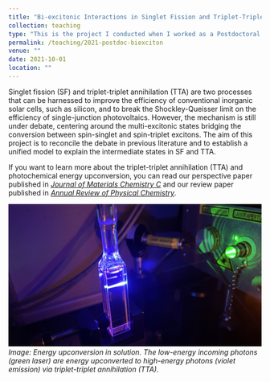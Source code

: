 ```yaml
---
title: "Bi-excitonic Interactions in Singlet Fission and Triplet-Triplet Annihilation of Organic Molecules"
collection: teaching
type: "This is the project I conducted when I worked as a Postdoctoral Research Fellow at Australian Research Council Centre of Excellence in Exciton Science. I used time-resolved photoluminescence spectroscopy, magnetic field effect on photoluminescence and computational modellings to reveal new insights into the mechanism and intermediate states in singlet fission and triplet-triplet annihilation."
permalink: /teaching/2021-postdoc-biexciton
venue: ""
date: 2021-10-01
location: ""
---
```


Singlet fission (SF) and triplet-triplet annihilation (TTA) are two processes that can be harnessed to improve the efficiency of conventional inorganic solar cells, such as silicon, and to break the Shockley-Queisser limit on the efficiency of single-junction photovoltaics. However, the mechanism is still under debate, centering around the multi-excitonic states bridging the conversion between spin-singlet and spin-triplet excitons. The aim of this project is to reconcile the debate in previous literature and to establish a unified model to explain the intermediate states in SF and TTA.

If you want to learn more about the triplet-triplet annihilation (TTA) and photochemical energy upconversion, you can read our perspective paper published in *[Journal of Materials Chemistry C](https://philipjialefeng.github.io/publication/2022-05-03-upconversionperspective)* and our review paper published in *[Annual Review of Physical Chemistry](https://philipjialefeng.github.io/publication/2023-01-25-photochemicalupconversion)*.

![Upconversion picture](/images/upconversionpicture.jpg)
*Image: Energy upconversion in solution. The low-energy incoming photons (green laser) are energy upconverted to high-energy photons (violet emission) via triplet-triplet annihilation (TTA).*  

<!-- Heading 1
======

Heading 2
======

Heading 3
====== -->